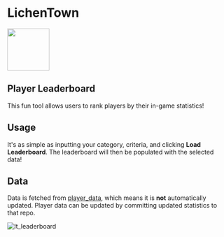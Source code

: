 # LichenTown
<img style="width:auto;height:96px;" src="https://github.com/user-attachments/assets/27d273e4-40b0-4c60-9bab-34dc3a3fcc15"></img>

## Player Leaderboard
This fun tool allows users to rank players by their in-game statistics!

## Usage
It's as simple as inputting your category, criteria, and clicking **Load Leaderboard**.
The leaderboard will then be populated with the selected data!

## Data
Data is fetched from [player_data](/LichenTown/player-stats), which means it is **not** automatically updated.
Player data can be updated by committing updated statistics to that repo.

![lt_leaderboard](https://github.com/user-attachments/assets/ae8c4e40-2ab5-4d4a-aeb5-0a11c0264046)
